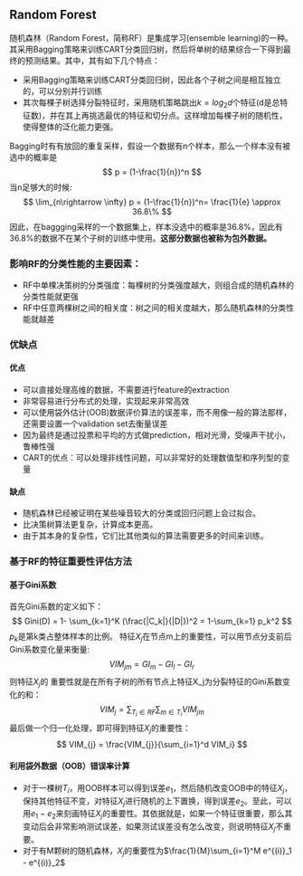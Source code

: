 <head>
    <script src="https://cdn.mathjax.org/mathjax/latest/MathJax.js?config=TeX-AMS-MML_HTMLorMML" type="text/javascript"></script>
    <script type="text/x-mathjax-config">
    	MathJax.Hub.Config({tex2jax: {
             inlineMath: [['$','$']],
             displayMath: [["\\(","\\)"],["\\[","\\]"]],
             processEscapes: true
           }
         });
    </script>
</head>


## Random Forest
随机森林（Random Forest，简称RF）是集成学习(ensemble learning)的一种。其采用Bagging策略来训练CART分类回归树，然后将单树的结果综合一下得到最终的预测结果。其中，其有如下几个特点：
- 采用Bagging策略来训练CART分类回归树，因此各个子树之间是相互独立的，可以分别并行训练
- 其次每棵子树选择分裂特征时，采用随机策略跳出$k=log_2 d$个特征(d是总特征数)，并在其上再挑选最优的特征和切分点。这样增加每棵子树的随机性，使得整体的泛化能力更强。

Bagging时有有放回的重复采样，假设一个数据有n个样本，那么一个样本没有被选中的概率是
$$
    p = (1-\frac{1}{n})^n
$$
当n足够大的时候:
$$
    \lim_{n\rightarrow \infty} p = (1-\frac{1}{n})^n= \frac{1}{e} \approx 36.8\%
$$
因此，在baggging采样的一个数据集上，样本没选中的概率是36.8\%，因此有36.8\%的数据不在某个子树的训练中使用。**这部分数据也被称为包外数据。**



### 影响RF的分类性能的主要因素：
- RF中单棵决策树的分类强度：每棵树的分类强度越大，则组合成的随机森林的分类性能就更强
- RF中任意两棵树之间的相关度：树之间的相关度越大，那么随机森林的分类性能就越差

### 优缺点
#### 优点
- 可以直接处理高维的数据，不需要进行feature的extraction
- 非常容易进行分布式的处理，实现起来非常高效
- 可以使用袋外估计(OOB)数据评价算法的误差率，而不用像一般的算法那样，还需要设置一个validation set去衡量误差
- 因为最终是通过投票和平均的方式做prediction，相对光滑，受噪声干扰小，鲁棒性强
- CART的优点：可以处理非线性问题，可以非常好的处理数值型和序列型的变量
#### 缺点
- 随机森林已经被证明在某些噪音较大的分类或回归问题上会过拟合。
- 比决策树算法更复杂，计算成本更高。
- 由于其本身的复杂性，它们比其他类似的算法需要更多的时间来训练。

### 基于RF的特征重要性评估方法
#### 基于Gini系数
首先Gini系数的定义如下：
$$
  Gini(D) = 1- \sum_{k=1}^K (\frac{|C_k|}{|D|})^2 = 1-\sum_{k=1} p_k^2
$$
$p_k$是第k类占整体样本的比例。
特征$X_j$在节点m上的重要性，可以用节点分支前后Gini系数变化量来衡量:
$$
    VIM_{jm} = GI_m - GI_l - GI_r
$$
则特征$X_j$的
重要性就是在所有子树的所有节点上特征X_j为分裂特征的Gini系数变化的和：
$$
    VIM_{j} = \sum_{T_i \in RF}\sum_{m \in T_i} VIM_{jm}
$$
最后做一个归一化处理，即可得到特征$X_j$的重要性：
$$
    VIM_{j} = \frac{VIM_{j}}{\sum_{i=1}^d VIM_i}
$$

#### 利用袋外数据（OOB）错误率计算
- 对于一棵树$T_i$，用OOB样本可以得到误差$e_1$，然后随机改变OOB中的特征$X_j$，保持其他特征不变，对特征$X_j$进行随机的上下置换，得到误差$e_2$。至此，可以用$e_1 - e_2$来刻画特征$X_j$的重要性。其依据就是，如果一个特征很重要，那么其变动后会非常影响测试误差，如果测试误差没有怎么改变，则说明特征$X_j$不重要。
- 对于有M颗树的随机森林，$X_j$的重要性为$\frac{1}{M}\sum_{i=1}^M e^{(i)}_1 - e^{(i)}_2$